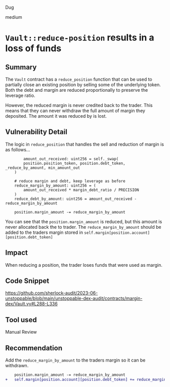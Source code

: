 Dug

medium

# `Vault::reduce-position` results in a loss of funds

## Summary

The `Vault` contract has a `reduce_position` function that can be used to partially close an existing position by selling some of the underlying token. Both the debt and margin are reduced proportionally to preserve the leverage ratio.

However, the reduced margin is never credited back to the trader. This means that they can never withdraw the full amount of margin they deposited. The amount it was reduced by is lost.

## Vulnerability Detail

The logic in `reduce_position` that handles the sell and reduction of margin is as follows...

```vyper
		amount_out_received: uint256 = self._swap(
        position.position_token, position.debt_token, _reduce_by_amount, min_amount_out
    )

    # reduce margin and debt, keep leverage as before
    reduce_margin_by_amount: uint256 = (
        amount_out_received * margin_debt_ratio / PRECISION
    )
    reduce_debt_by_amount: uint256 = amount_out_received - reduce_margin_by_amount

    position.margin_amount -= reduce_margin_by_amount
```

You can see that the `position.margin_amount` is reduced, but this amount is never allocated back the to trader. The `reduce_margin_by_amount` should be added to the traders margin stored in `self.margin[position.account][position.debt_token]`

## Impact

When reducing a position, the trader loses funds that were used as margin.

## Code Snippet
https://github.com/sherlock-audit/2023-06-unstoppable/blob/main/unstoppable-dex-audit/contracts/margin-dex/Vault.vy#L288-L336

## Tool used

Manual Review

## Recommendation
Add the `reduce_margin_by_amount` to the traders margin so it can be withdrawn.

```diff
    position.margin_amount -= reduce_margin_by_amount
+   self.margin[position.account][position.debt_token] += reduce_margin_by_amount
```		
